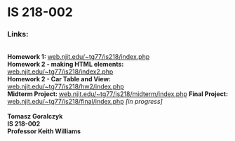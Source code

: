 # IS 218-002

<h3>Links:</h3><br />
<b>Homework 1: </b>
<a href="https://web.njit.edu/~tg77/is218/index.php" target="_blank">
  web.njit.edu/~tg77/is218/index.php</a>
<br />
<b>Homework 2 - making HTML elements: </b>
<a href="https://web.njit.edu/~tg77/is218/index2.php" target="_blank">
  web.njit.edu/~tg77/is218/index2.php</a>
<br />
<b>Homework 2 - Car Table and View: </b>
<a href="https://web.njit.edu/~tg77/is218/hw2/index.php" target="_blank">
  web.njit.edu/~tg77/is218/hw2/index.php</a>
<br />
<b>Midterm Project: </b>
<a href="https://web.njit.edu/~tg77/is218/midterm/index.php" target="_blank">
  web.njit.edu/~tg77/is218/midterm/index.php</a>
<b>Final Project: </b>
<a href="https://web.njit.edu/~tg77/is218/final/index.php" target="_blank">
  web.njit.edu/~tg77/is218/final/index.php</a> <i>[in progress]</i>
<br /><br />
<b>Tomasz Goralczyk</b><br />
<b>IS 218-002</b><br />
<b>Professor Keith Williams</b><br />
